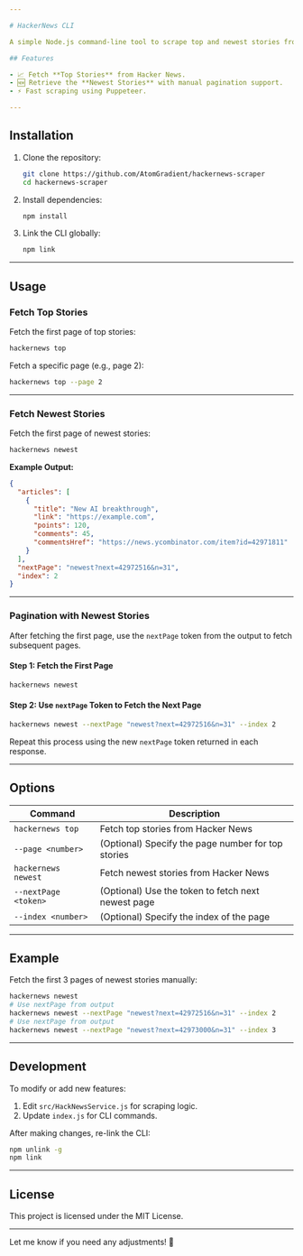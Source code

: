 ```yaml
---

# HackerNews CLI

A simple Node.js command-line tool to scrape top and newest stories from [Hacker News](https://news.ycombinator.com).

## Features

- 📈 Fetch **Top Stories** from Hacker News.
- 🆕 Retrieve the **Newest Stories** with manual pagination support.
- ⚡ Fast scraping using Puppeteer.

---
```


## Installation

1. Clone the repository:

   ```bash
   git clone https://github.com/AtomGradient/hackernews-scraper
   cd hackernews-scraper
   ```

2. Install dependencies:

   ```bash
   npm install
   ```

3. Link the CLI globally:

   ```bash
   npm link
   ```

---

## Usage

### Fetch Top Stories

Fetch the first page of top stories:

```bash
hackernews top
```

Fetch a specific page (e.g., page 2):

```bash
hackernews top --page 2
```

---

### Fetch Newest Stories

Fetch the first page of newest stories:

```bash
hackernews newest
```

**Example Output:**

```json
{
  "articles": [
    {
      "title": "New AI breakthrough",
      "link": "https://example.com",
      "points": 120,
      "comments": 45,
      "commentsHref": "https://news.ycombinator.com/item?id=42971811"
    }
  ],
  "nextPage": "newest?next=42972516&n=31",
  "index": 2
}
```

---

### Pagination with Newest Stories

After fetching the first page, use the `nextPage` token from the output to fetch subsequent pages.

#### Step 1: Fetch the First Page

```bash
hackernews newest
```

#### Step 2: Use `nextPage` Token to Fetch the Next Page

```bash
hackernews newest --nextPage "newest?next=42972516&n=31" --index 2
```

Repeat this process using the new `nextPage` token returned in each response.

---

## Options

| Command               | Description                                      |
|-----------------------|--------------------------------------------------|
| `hackernews top`      | Fetch top stories from Hacker News               |
| `--page <number>`     | (Optional) Specify the page number for top stories|
| `hackernews newest`   | Fetch newest stories from Hacker News            |
| `--nextPage <token>`  | (Optional) Use the token to fetch next newest page|
| `--index <number>`    | (Optional) Specify the index of the page          |

---

## Example

Fetch the first 3 pages of newest stories manually:

```bash
hackernews newest
# Use nextPage from output
hackernews newest --nextPage "newest?next=42972516&n=31" --index 2
# Use nextPage from output
hackernews newest --nextPage "newest?next=42973000&n=31" --index 3
```

---

## Development

To modify or add new features:

1. Edit `src/HackNewsService.js` for scraping logic.
2. Update `index.js` for CLI commands.

After making changes, re-link the CLI:

```bash
npm unlink -g
npm link
```

---

## License

This project is licensed under the MIT License.

---

Let me know if you need any adjustments! 🚀